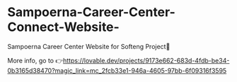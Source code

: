 # Sampoerna-Career-Center-Connect-Website-
Sampoerna Career Center Website for Softeng Project👀

More info, go to 👉https://lovable.dev/projects/9173e662-683d-4fdb-be34-0b3165d38470?magic_link=mc_2fcb33e1-946a-4605-97bb-6f09316f3595
